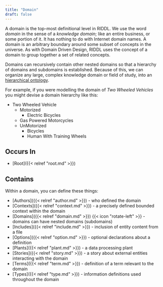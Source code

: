 ```yaml
---
title: "Domain"
draft: false
---
```


A domain is the top-most definitional level in RIDDL. We use the word 
*domain* in the sense of a *knowledge domain*; like an entire business, or 
some portion of it. It has nothing to do with Internet domain names. A domain
is an arbitrary boundary around some subset of concepts in the universe. As 
with Domain Driven Design, RIDDL uses the concept of a domain to group together
a set of related concepts.

Domains can recursively contain other nested domains so that a hierarchy of 
domains and subdomains is established.  Because of this, we can organize any
large, complex knowledge domain or field of study, into an
[hierarchical ontology](https://en.wikipedia.org/wiki/Ontology#Flat_vs_polycategorical_vs_hierarchical).

For example, if you were modelling the domain of *Two Wheeled Vehicles* you
might devise a domain hierarchy like this:
* Two Wheeled Vehicle
    - Motorized
        - Electric Bicycles
    * Gas Powered Motorcycles
  * UnMotorized
    * Bicycles
    * Human With Training Wheels

## Occurs In

* [Root]({{< relref "root.md" >}})

## Contains

Within a domain, you can define these things:

* [Authors]({{< relref "author.md" >}}) - who defined the domain
* [Contexts]({{< relref "context.md" >}}) - a precisely defined bounded context within the domain
* [Domains]({{< relref "domain.md" >}}) {{< icon "rotate-left" >}} - domains 
  can have nested domains (subdomains)
* [Includes]({{< relref "include.md" >}}) - inclusion of entity content from a
  file
* [Options]({{< relref "option.md" >}}) - optional declarations about a 
  definition
* [Plants]({{< relref "plant.md" >}}) - a data processing plant
* [Stories]({{< relref "story.md" >}}) - a story about external entities
  interacting with the domain
* [Terms]({{< relref "term.md" >}}) - definition of a term relevant to the
  domain
* [Types]({{< relref "type.md" >}}) - information definitions used throughout
  the domain 
